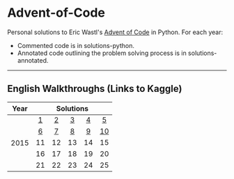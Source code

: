 # Advent-of-Code

Personal solutions to Eric Wastl's [Advent of Code](www.adventofcode.com) in Python. 
For each year: 
- Commented code is in solutions-python. 
- Annotated code outlining the problem solving process is in solutions-annotated. 


-------------


## English Walkthroughs (Links to Kaggle)
<table>
    <thead>
        <tr>
            <th>Year</th>
            <th colspan=5>Solutions</th>
        </tr>
    </thead>
    <tbody>
        <tr>
            <td rowspan=6>2015</td>
        </tr>
        <tr>
            <td align="center"><a href="https://www.kaggle.com/jaeihn/advent-of-code-2015-day-1-solutions">1</a></td>
            <td align="center"><a href="https://www.kaggle.com/jaeihn/advent-of-code-2015-day-2-solutions">2</a></td>
            <td align="center"><a href="https://www.kaggle.com/jaeihn/advent-of-code-2015-day-3-solutions">3</a></td>
            <td align="center"><a href="https://www.kaggle.com/jaeihn/advent-of-code-2015-day-4-solutions">4</a></td>
            <td align="center"><a href="https://www.kaggle.com/jaeihn/advent-of-code-2015-day-5-solutions">5</a></td>
        </tr>
        <tr>
            <td align="center"><a href="https://www.kaggle.com/jaeihn/advent-of-code-2015-day-6-solutions">6</a></td>
            <td align="center"><a href="https://www.kaggle.com/jaeihn/advent-of-code-2015-day-7-solutions">7</a></td>
            <td align="center"><a href="https://www.kaggle.com/jaeihn/advent-of-code-2015-day-8-solutions">8</a></td>
            <td align="center"><a href="https://www.kaggle.com/jaeihn/advent-of-code-2015-day-9-solutions">9</a></td>
            <td align="center"><a href="https://www.kaggle.com/jaeihn/advent-of-code-2015-day-10-solutions">10</a></td>
        </tr>
        <tr>
            <td align="center">11</td>
            <td align="center">12</td>
            <td align="center">13</td>
            <td align="center">14</td>
            <td align="center">15</td>
        </tr>
            <td align="center">16</td>
            <td align="center">17</td>
            <td align="center">18</td>
            <td align="center">19</td>
            <td align="center">20</td>
        <tr>
            <td align="center">21</td>
            <td align="center">22</td>
            <td align="center">23</td>
            <td align="center">24</td>
            <td align="center">25</td>
        </tr>
    </tbody>
</table>
